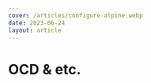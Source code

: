 ```yaml
---
cover: /articles/configure-alpine.webp
date: 2023-06-24
layout: article
---
```


# OCD & etc.

<a href="https://www.melblog.vercel.app/articles/OCD.html"/>
